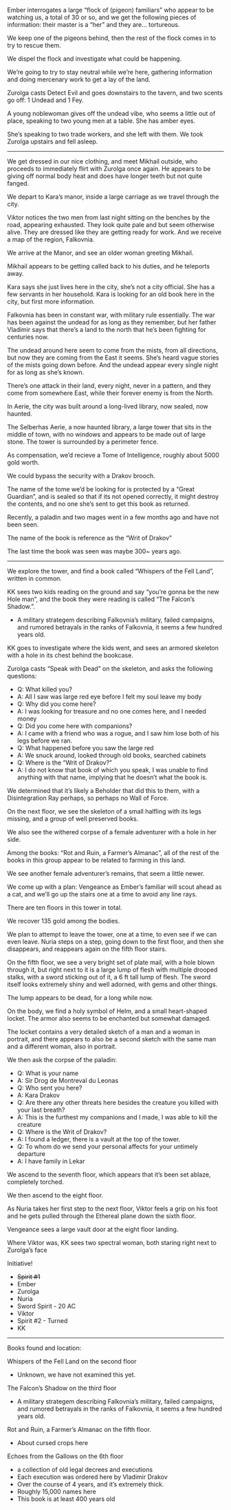 Ember interrogates a large “flock of (pigeon) familiars” who appear to be watching us, a total of 30 or so, and we get the following pieces of information: their master is a “her” and they are… tortureous.

We keep one of the pigeons behind, then the rest of the flock comes in to try to rescue them.

We dispel the flock and investigate what could be happening.

We’re going to try to stay neutral while we’re here, gathering information and doing mercenary work to get a lay of the land.

Zurolga casts Detect Evil and goes downstairs to the tavern, and two scents go off: 1 Undead and 1 Fey.

A young noblewoman gives off the undead vibe, who seems a little out of place, speaking to two young men at a table. She has amber eyes.

She’s speaking to two trade workers, and she left with them. We took Zurolga upstairs and fell asleep.

---

We get dressed in our nice clothing, and meet Mikhail outside, who proceeds to immediately flirt with Zurolga once again. He appears to be giving off normal body heat and does have longer teeth but not quite fanged.

We depart to Kara’s manor, inside a large carriage as we travel through the city.

Viktor notices the two men from last night sitting on the benches by the road, appearing exhausted. They look quite pale and but seem otherwise alive. They are dressed like they are getting ready for work. And we receive a map of the region, Falkovnia.

We arrive at the Manor, and see an older woman greeting Mikhail.

Mikhail appears to be getting called back to his duties, and he teleports away.

Kara says she just lives here in the city, she’s not a city official. She has a few servants in her household. Kara is looking for an old book here in the city, but first more information.

Falkovnia has been in constant war, with military rule essentially. The war has been against the undead for as long as they remember, but her father Vladimir says that there’s a land to the north that he’s been fighting for centuries now.

The undead around here seem to come from the mists, from all directions, but now they are coming from the East it seems. She’s heard vague stories of the mists going down before. And the undead appear every single night for as long as she’s known.

There’s one attack in their land, every night, never in a pattern, and they come from somewhere East, while their forever enemy is from the North.

In Aerie, the city was built around a long-lived library, now sealed, now haunted.

The Selberhas Aerie, a now haunted library, a large tower that sits in the middle of town, with no windows and appears to be made out of large stone. The tower is surrounded by a perimeter fence.

As compensation, we’d recieve a Tome of Intelligence, roughly about 5000 gold worth.

We could bypass the security with a Drakov brooch.

The name of the tome we’d be looking for is protected by a “Great Guardian”, and is sealed so that if its not opened correctly, it might destroy the contents, and no one she’s sent to get this book as returned.

Recently, a paladin and two mages went in a few months ago and have not been seen.

The name of the book is reference as the “Writ of Drakov”

The last time the book was seen was maybe 300~ years ago.

---

We explore the tower, and find a book called “Whispers of the Fell Land”, written in common.

KK sees two kids reading on the ground and say “you’re gonna be the new Hole man”, and the book they were reading is called “The Falcon’s Shadow.”.

- A military strategem describing Falkovnia’s military, failed campaigns, and rumored betrayals in the ranks of Falkovnia, it seems a few hundred years old.

KK goes to investigate where the kids went, and sees an armored skeleton with a hole in its chest behind the bookcase.

Zurolga casts “Speak with Dead” on the skeleton, and asks the following questions:

- Q: What killed you?
- A: All I saw was large red eye before I felt my soul leave my body
- Q: Why did you come here?
- A: I was looking for treasure and no one comes here, and I needed money
- Q: Did you come here with companions?
- A: I came with a friend who was a rogue, and I saw him lose both of his legs before we ran.
- Q: What happened before you saw the large red
- A: We snuck around, looked through old books, searched cabinets
- Q: Where is the “Writ of Drakov?”
- A: I do not know that book of which you speak, I was unable to find anything with that name, implying that he doesn’t what the book is.

We determined that it’s likely a Beholder that did this to them, with a Disintegration Ray perhaps, so perhaps no Wall of Force.

On the next floor, we see the skeleton of a small halfling with its legs missing, and a group of well preserved books.

We also see the withered corpse of a female adventurer with a hole in her side.

Among the books: “Rot and Ruin, a Farmer’s Almanac”, all of the rest of the books in this group appear to be related to farming in this land.

We see another female adventurer’s remains, that seem a little newer.

We come up with a plan: Vengeance as Ember’s familiar will scout ahead as a cat, and we’ll go up the stairs one at a time to avoid any line rays.

There are ten floors in this tower in total.

We recover 135 gold among the bodies.

We plan to attempt to leave the tower, one at a time, to even see if we can even leave. Nuria steps on a step, going down to the first floor, and then she disappears, and reappears again on the fifth floor stairs.

On the fifth floor, we see a very bright set of plate mail, with a hole blown through it, but right next to it is a large lump of flesh with multiple drooped stalks, with a sword sticking out of it, a 6 ft tall lump of flesh. The sword itself looks extremely shiny and well adorned, with gems and other things.

The lump appears to be dead, for a long while now.

On the body, we find a holy symbol of Helm, and a small heart-shaped locket. The armor also seems to be enchanted but somewhat damaged.

The locket contains a very detailed sketch of a man and a woman in portrait, and there appears to also be a second sketch with the same man and a different woman, also in portrait.

We then ask the corpse of the paladin:

- Q: What is your name
- A: Sir Drog de Montreval du Leonas
- Q: Who sent you here?
- A: Kara Drakov
- Q: Are there any other threats here besides the creature you killed with your last breath?
- A: This is the furthest my companions and I made, I was able to kill the creature
- Q: Where is the Writ of Drakov?
- A: I found a ledger, there is a vault at the top of the tower.
- Q: To whom do we send your personal affects for your untimely departure
- A: I have family in Lekar

We ascend to the seventh floor, which appears that it’s been set ablaze, completely torched.

We then ascend to the eight floor.

As Nuria takes her first step to the next floor, Viktor feels a grip on his foot and he gets pulled through the Ethereal plane down the sixth floor.

Vengeance sees a large vault door at the eight floor landing.

Where Viktor was, KK sees two spectral woman, both staring right next to Zurolga’s face

Initiative!

- ~~Spirit #1~~
- Ember
- Zurolga
- Nuria
- Sword Spirit - 20 AC
- Viktor
- Spirit #2 - Turned
- KK

---

Books found and location:

Whispers of the Fell Land on the second floor

- Unknown, we have not examined this yet.

The Falcon’s Shadow on the third floor

- A military strategem describing Falkovnia’s military, failed campaigns, and rumored betrayals in the ranks of Falkovnia, it seems a few hundred years old.

Rot and Ruin, a Farmer’s Almanac on the fifth floor.

- About cursed crops here

Echoes from the Gallows on the 6th floor

- a collection of old legal decrees and executions
- Each execution was ordered here by Vladimir Drakov
- Over the course of 4 years, and it’s extremely thick.
- Roughly 15,000 names here
- This book is at least 400 years old